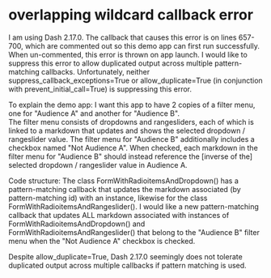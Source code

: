 # overlapping wildcard callback error
 I am using Dash 2.17.0.
 The callback that causes this error is on lines 657-700, which are commented out so this demo app can first run successfully. When un-commented, this error is thrown on app launch.
 I would like to suppress this error to allow duplicated output across multiple pattern-matching callbacks.
 Unfortunately, neither suppress_callback_exceptions=True or allow_duplicate=True (in conjunction with prevent_initial_call=True) is suppressing this error.
 
 To explain the demo app:
 I want this app to have 2 copies of a filter menu, one for "Audience A" and another for "Audience B".  
 The filter menu consists of dropdowns and rangesliders, each of which is linked to a markdown that updates and shows the selected dropdown / rangeslider value.
 The filter menu for "Audience B" additionally includes a checkbox named "Not Audience A".
 When checked, each markdown in the filter menu for "Audience B" should instead reference the [inverse of the] selected dropdown / rangeslider value in Audience A.
 
 Code structure:
 The class FormWithRadioitemsAndDropdown() has a pattern-matching callback that updates the markdown associated (by pattern-matching id) with an instance, likewise for the class FormWithRadioitemsAndRangeslider().
 I would like a new pattern-matching callback that updates ALL markdown associated with instances of FormWithRadioitemsAndDropdown() and FormWithRadioitemsAndRangeslider() that belong to the "Audience B" filter menu when the "Not Audience A" checkbox is checked.
 
 Despite allow_duplicate=True, Dash 2.17.0 seemingly does not tolerate duplicated output across multiple callbacks if pattern matching is used.
